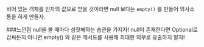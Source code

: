 비어 있는 객체를 인자의 값으로 받을 것이라면 null 보다는 `empty()` 를 만들어 의사소통을 하게 만들자.

###느낀점
null을 볼 때마다 섬칫해하는 습관을 가지자!
null이 존재한다면 Optional로 감싸든지 아니면 empty() 와 같은 메서드를 사용해 최대한 외부로 유출하지 말자!
